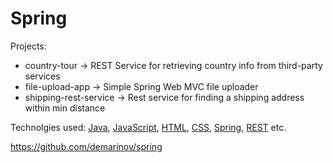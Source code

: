 # Spring

Projects:
  - country-tour -> REST Service for retrieving country info from third-party services  
  - file-upload-app -> Simple Spring Web MVC file uploader
  - shipping-rest-service -> Rest service for finding a shipping address within min distance 


Technolgies used:  [Java](https://www.java.com/en/), [JavaScript](https://developer.mozilla.org/en-US/docs/Web/JavaScript), [HTML](https://developer.mozilla.org/en-US/docs/Web/HTML), [CSS](https://developer.mozilla.org/en-US/docs/Web/CSS), [Spring](https://spring.io/), [REST](https://spring.io/guides/tutorials/rest/) etc.

https://github.com/demarinov/spring
